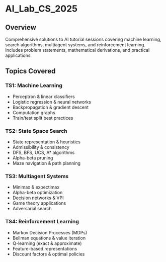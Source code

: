 # AI_Lab_CS_2025
## Overview
Comprehensive solutions to AI tutorial sessions covering machine learning, search algorithms, multiagent systems, and reinforcement learning. Includes problem statements, mathematical derivations, and practical applications.

## Topics Covered
### TS1: Machine Learning
* Perceptron & linear classifiers
* Logistic regression & neural networks
* Backpropagation & gradient descent
* Computation graphs
* Train/test split best practices

### TS2: State Space Search
* State representation & heuristics
* Admissibility & consistency
* DFS, BFS, UCS, A* algorithms
* Alpha-beta pruning
* Maze navigation & path planning

### TS3: Multiagent Systems
* Minimax & expectimax
* Alpha-beta optimization
* Decision networks & VPI
* Game theory applications
* Adversarial search

### TS4: Reinforcement Learning
* Markov Decision Processes (MDPs)
* Bellman equations & value iteration
* Q-learning (exact & approximate)
* Feature-based representations
* Discount factors & optimal policies
